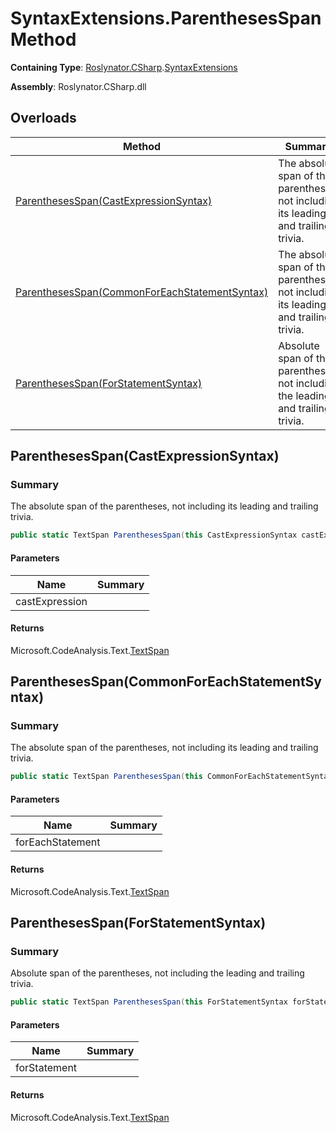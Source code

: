 # SyntaxExtensions\.ParenthesesSpan Method

**Containing Type**: [Roslynator.CSharp](../../README.md)\.[SyntaxExtensions](../README.md)

**Assembly**: Roslynator\.CSharp\.dll

## Overloads

| Method | Summary |
| ------ | ------- |
| [ParenthesesSpan(CastExpressionSyntax)](#Roslynator_CSharp_SyntaxExtensions_ParenthesesSpan_Microsoft_CodeAnalysis_CSharp_Syntax_CastExpressionSyntax_) | The absolute span of the parentheses, not including its leading and trailing trivia\. |
| [ParenthesesSpan(CommonForEachStatementSyntax)](#Roslynator_CSharp_SyntaxExtensions_ParenthesesSpan_Microsoft_CodeAnalysis_CSharp_Syntax_CommonForEachStatementSyntax_) | The absolute span of the parentheses, not including its leading and trailing trivia\. |
| [ParenthesesSpan(ForStatementSyntax)](#Roslynator_CSharp_SyntaxExtensions_ParenthesesSpan_Microsoft_CodeAnalysis_CSharp_Syntax_ForStatementSyntax_) | Absolute span of the parentheses, not including the leading and trailing trivia\. |

## ParenthesesSpan\(CastExpressionSyntax\)<a name="Roslynator_CSharp_SyntaxExtensions_ParenthesesSpan_Microsoft_CodeAnalysis_CSharp_Syntax_CastExpressionSyntax_"></a>

### Summary

The absolute span of the parentheses, not including its leading and trailing trivia\.

```csharp
public static TextSpan ParenthesesSpan(this CastExpressionSyntax castExpression)
```

#### Parameters

| Name | Summary |
| ---- | ------- |
| castExpression | |

#### Returns

Microsoft\.CodeAnalysis\.Text\.[TextSpan](https://docs.microsoft.com/en-us/dotnet/api/microsoft.codeanalysis.text.textspan)

## ParenthesesSpan\(CommonForEachStatementSyntax\)<a name="Roslynator_CSharp_SyntaxExtensions_ParenthesesSpan_Microsoft_CodeAnalysis_CSharp_Syntax_CommonForEachStatementSyntax_"></a>

### Summary

The absolute span of the parentheses, not including its leading and trailing trivia\.

```csharp
public static TextSpan ParenthesesSpan(this CommonForEachStatementSyntax forEachStatement)
```

#### Parameters

| Name | Summary |
| ---- | ------- |
| forEachStatement | |

#### Returns

Microsoft\.CodeAnalysis\.Text\.[TextSpan](https://docs.microsoft.com/en-us/dotnet/api/microsoft.codeanalysis.text.textspan)

## ParenthesesSpan\(ForStatementSyntax\)<a name="Roslynator_CSharp_SyntaxExtensions_ParenthesesSpan_Microsoft_CodeAnalysis_CSharp_Syntax_ForStatementSyntax_"></a>

### Summary

Absolute span of the parentheses, not including the leading and trailing trivia\.

```csharp
public static TextSpan ParenthesesSpan(this ForStatementSyntax forStatement)
```

#### Parameters

| Name | Summary |
| ---- | ------- |
| forStatement | |

#### Returns

Microsoft\.CodeAnalysis\.Text\.[TextSpan](https://docs.microsoft.com/en-us/dotnet/api/microsoft.codeanalysis.text.textspan)

